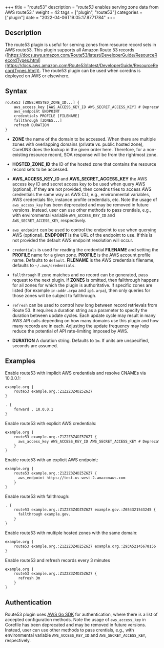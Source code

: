 +++
title = "route53"
description = "*route53* enables serving zone data from AWS route53."
weight = 42
tags = ["plugin", "route53"]
categories = ["plugin"]
date = "2022-04-06T19:05:17.8771784"
+++

## Description

The route53 plugin is useful for serving zones from resource record
sets in AWS route53. This plugin supports all Amazon Route 53 records
([https://docs.aws.amazon.com/Route53/latest/DeveloperGuide/ResourceRecordTypes.html](https://docs.aws.amazon.com/Route53/latest/DeveloperGuide/ResourceRecordTypes.html)).
The route53 plugin can be used when coredns is deployed on AWS or elsewhere.

## Syntax

~~~ txt
route53 [ZONE:HOSTED_ZONE_ID...] {
    aws_access_key [AWS_ACCESS_KEY_ID AWS_SECRET_ACCESS_KEY] # Deprecated, uses other authentication methods instead.
    aws_endpoint ENDPOINT
    credentials PROFILE [FILENAME]
    fallthrough [ZONES...]
    refresh DURATION
}
~~~

*   **ZONE** the name of the domain to be accessed. When there are multiple zones with overlapping
    domains (private vs. public hosted zone), CoreDNS does the lookup in the given order here.
    Therefore, for a non-existing resource record, SOA response will be from the rightmost zone.

*   **HOSTED\_ZONE\_ID** the ID of the hosted zone that contains the resource record sets to be
    accessed.

*   **AWS\_ACCESS\_KEY\_ID** and **AWS\_SECRET\_ACCESS\_KEY** the AWS access key ID and secret access key
    to be used when query AWS (optional). If they are not provided, then coredns tries to access
    AWS credentials the same way as AWS CLI, e.g., environmental variables, AWS credentials file,
    instance profile credentials, etc.
    Note the usage of `aws_access_key` has been deprecated and may be removed in future versions. Instead,
    user can use other methods to pass crentials, e.g., with environmental variable `AWS_ACCESS_KEY_ID` and
    `AWS_SECRET_ACCESS_KEY`, respectively.

*   `aws_endpoint` can be used to control the endpoint to use when querying AWS (optional). **ENDPOINT** is the
    URL of the endpoint to use. If this is not provided the default AWS endpoint resolution will occur.

*   `credentials` is used for reading the credential **FILENAME** and setting the **PROFILE** name for a given
    zone. **PROFILE** is the AWS account profile name. Defaults to `default`. **FILENAME** is the
    AWS credentials filename, defaults to `~/.aws/credentials`.

*   `fallthrough` If zone matches and no record can be generated, pass request to the next plugin.
    If **ZONES** is omitted, then fallthrough happens for all zones for which the plugin is
    authoritative. If specific zones are listed (for example `in-addr.arpa` and `ip6.arpa`), then
    only queries for those zones will be subject to fallthrough.

*   `refresh` can be used to control how long between record retrievals from Route 53. It requires
    a duration string as a parameter to specify the duration between update cycles. Each update
    cycle may result in many AWS API calls depending on how many domains use this plugin and how
    many records are in each. Adjusting the update frequency may help reduce the potential of API
    rate-limiting imposed by AWS.

*   **DURATION** A duration string. Defaults to `1m`. If units are unspecified, seconds are assumed.

## Examples

Enable route53 with implicit AWS credentials and resolve CNAMEs via 10.0.0.1:

~~~ txt
example.org {
	route53 example.org.:Z1Z2Z3Z4DZ5Z6Z7
}

. {
    forward . 10.0.0.1
}
~~~

Enable route53 with explicit AWS credentials:

~~~ txt
example.org {
    route53 example.org.:Z1Z2Z3Z4DZ5Z6Z7 {
      aws_access_key AWS_ACCESS_KEY_ID AWS_SECRET_ACCESS_KEY # Deprecated, uses other authentication methods instead.
    }
}
~~~

Enable route53 with an explicit AWS endpoint:

~~~ txt
example.org {
    route53 example.org.:Z1Z2Z3Z4DZ5Z6Z7 {
      aws_endpoint https://test.us-west-2.amazonaws.com
    }
}
~~~

Enable route53 with fallthrough:

~~~ txt
. {
    route53 example.org.:Z1Z2Z3Z4DZ5Z6Z7 example.gov.:Z654321543245 {
      fallthrough example.gov.
    }
}
~~~

Enable route53 with multiple hosted zones with the same domain:

~~~ txt
example.org {
    route53 example.org.:Z1Z2Z3Z4DZ5Z6Z7 example.org.:Z93A52145678156
}
~~~

Enable route53 and refresh records every 3 minutes
~~~ txt
example.org {
    route53 example.org.:Z1Z2Z3Z4DZ5Z6Z7 {
      refresh 3m
    }
}
~~~

## Authentication

Route53 plugin uses [AWS Go SDK](https://docs.aws.amazon.com/sdk-for-go/v1/developer-guide/configuring-sdk.html)
for authentication, where there is a list of accepted configuration methods.
Note the usage of `aws_access_key` in Corefile has been deprecated and may be removed in future versions. Instead,
user can use other methods to pass crentials, e.g., with environmental variable `AWS_ACCESS_KEY_ID` and
`AWS_SECRET_ACCESS_KEY`, respectively.
